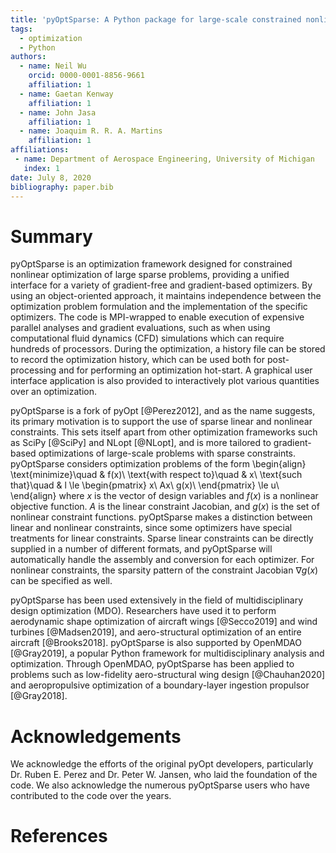 ```yaml
---
title: 'pyOptSparse: A Python package for large-scale constrained nonlinear optimization of sparse systems'
tags:
  - optimization
  - Python
authors:
  - name: Neil Wu
    orcid: 0000-0001-8856-9661
    affiliation: 1
  - name: Gaetan Kenway
    affiliation: 1
  - name: John Jasa
    affiliation: 1
  - name: Joaquim R. R. A. Martins
    affiliation: 1
affiliations:
 - name: Department of Aerospace Engineering, University of Michigan
   index: 1
date: July 8, 2020
bibliography: paper.bib
---
```


# Summary
pyOptSparse is an optimization framework designed for constrained nonlinear optimization of large sparse problems, providing a unified interface for a variety of gradient-free and gradient-based optimizers.
By using an object-oriented approach, it maintains independence between the optimization problem formulation and the implementation of the specific optimizers.
The code is MPI-wrapped to enable execution of expensive parallel analyses and gradient evaluations, such as when using computational fluid dynamics (CFD) simulations which can require hundreds of processors.
During the optimization, a history file can be stored to record the optimization history, which can be used both for post-processing and for performing an optimization hot-start.
A graphical user interface application is also provided to interactively plot various quantities over an optimization.

pyOptSparse is a fork of pyOpt [@Perez2012], and as the name suggests, its primary motivation is to support the use of sparse linear and nonlinear constraints.
This sets itself apart from other optimization frameworks such as SciPy [@SciPy] and NLopt [@NLopt], and is more tailored to gradient-based optimizations of large-scale problems with sparse constraints.
pyOptSparse considers optimization problems of the form
\begin{align}
\text{minimize}\quad & f(x)\\
\text{with respect to}\quad & x\\
\text{such that}\quad & l \le \begin{pmatrix}
x\\
Ax\\
g(x)\\
\end{pmatrix}
\le u\\
\end{align}
where $x$ is the vector of design variables and $f(x)$ is a nonlinear objective function.
$A$ is the linear constraint Jacobian, and $g(x)$ is the set of nonlinear constraint functions.
pyOptSparse makes a distinction between linear and nonlinear constraints, since some optimizers have special treatments for linear constraints.
Sparse linear constraints can be directly supplied in a number of different formats, and pyOptSparse will automatically handle the assembly and conversion for each optimizer.
For nonlinear constraints, the sparsity pattern of the constraint Jacobian $\nabla g(x)$ can be specified as well.

pyOptSparse has been used extensively in the field of multidisciplinary design optimization (MDO).
Researchers have used it to perform aerodynamic shape optimization of aircraft wings [@Secco2019] and wind turbines [@Madsen2019], and aero-structural optimization of an entire aircraft [@Brooks2018].
pyOptSparse is also supported by OpenMDAO [@Gray2019], a popular Python framework for multidisciplinary analysis and optimization.
Through OpenMDAO, pyOptSparse has been applied to problems such as low-fidelity aero-structural wing design [@Chauhan2020] and aeropropulsive optimization of a boundary-layer ingestion propulsor [@Gray2018].

# Acknowledgements
We acknowledge the efforts of the original pyOpt developers, particularly Dr. Ruben E. Perez and Dr. Peter W. Jansen, who laid the foundation of the code.
We also acknowledge the numerous pyOptSparse users who have contributed to the code over the years.

# References
